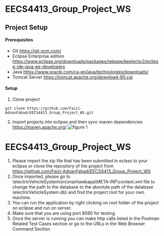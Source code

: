 # EECS4413_Group_Project_WS

## Project Setup

#### Prerequisites
- Git https://git-scm.com/
- Eclipse Enterprise edition https://www.eclipse.org/downloads/packages/release/kepler/sr2/eclipse-ide-java-ee-developers
- Java https://www.oracle.com/ca-en/java/technologies/downloads/
- Tomcat Server https://tomcat.apache.org/download-90.cgi

#### Setup
1. Clone project
```
git clone https://github.com/Faizi-AdnanFahad/EECS4413_Group_Project_WS.git
```
2. Import projects into eclipse and then sync maven dependencies https://maven.apache.org/
![figure 1](documents/image.png)









# EECS4413_Group_Project_WS
1. Please import the zip file that has been submitted in eclass to your eclipse or clone the repository of the project from https://github.com/Faizi-AdnanFahad/EECS4413_Group_Project_WS
2. Once imported, please go to \electricVehicleSystem\src\main\webapp\META-INF\context.xml file to change the path to the database to the absolute path of the database (electricVehicleSystem.db) and find the project root for your own machine.
3. You can run the application by right clicking on root folder of the project on eclipse and run on server.
4. Make sure that you are using port 8080 for testing.
5. Once the server is running you can make http calls listed in the Postman Related Test Cases section or go to the URLs in the Web Browser Command Section.
